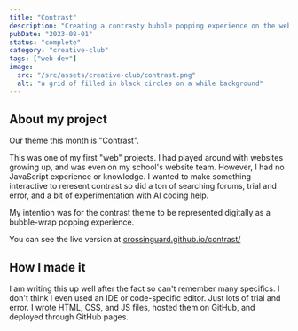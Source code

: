 ```yaml
---
title: "Contrast"
description: "Creating a contrasty bubble popping experience on the web."
pubDate: "2023-08-01"
status: "complete"
category: "creative-club"
tags: ["web-dev"]
image:
  src: "/src/assets/creative-club/contrast.png"
  alt: "a grid of filled in black circles on a while background"
---
```


## About my project

Our theme this month is "Contrast".

This was one of my first "web" projects. I had played around with websites growing up, and was even on my school's website team. However, I had no JavaScript experience or knowledge. I wanted to make something interactive to reresent contrast so did a ton of searching forums, trial and error, and a bit of experimentation with AI coding help.

My intention was for the contrast theme to be represented digitally as a bubble-wrap popping experience.

You can see the live version at [crossinguard.github.io/contrast/](https://crossinguard.github.io/contrast/)

## How I made it

I am writing this up well after the fact so can't remember many specifics. I don't think I even used an IDE or code-specific editor. Just lots of trial and error. I wrote HTML, CSS, and JS files, hosted them on GitHub, and deployed through GitHub pages.
